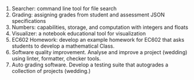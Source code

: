 1. Searcher: command line tool for file search
2. Grading: assigning grades from student and assessment JSON specifications
3. Numbers: capabilities, storage, and computation with integers and floats
4. Visualizer: a notebook educational tool for visualization
5. EC602 Homework: develop an example homework for EC602 that asks students to develop a mathematical Class.
6. Software quality improvement. Analyse and improve a project (wedding) using linter, formatter, checker tools.
7. Auto grading software. Develop a testing suite that autogrades a collection of projects (wedding.)
